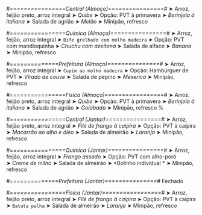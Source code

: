 
*#================Central (Almoço)================#*
➤ Arroz, feijão preto, arroz integral
➤ *Quibe*
➤ Opção: PVT à primavera
➤ *Berinjela à italiana*
➤ Salada de agrião
➤ *Melão*
➤ Minipão, refresco

*#================Química (Almoço)================#*
➤ Arroz, feijão, arroz integral
➤ `Bife grelhado com molho madeira`
➤ Opção: PVT com mandioquinha
➤ *Chuchu com azeitona*
➤ Salada de alface 
➤ *Banana*
➤ Minipão, refresco

*#==============Prefeitura (Almoço)===============#*
➤ Arroz, feijão, arroz integral
➤ `Cupim ao molho madeira`
➤ Opção: Hambúrguer de PVT 
➤ *Virado de couve*
➤ Salada de pepino
➤ *Mexerica*
➤ Minipão, refresco

*#================Física (Almoço)=================#*
➤ Arroz, feijão preto, arroz integral
➤ *Quibe*
➤ Opção: PVT à primavera
➤ *Berinjela à italiana*
➤ Salada de agrião
➤ *Goiabada*
➤ Minipão, refresco
%

*#================Central (Jantar)================#*
➤ Arroz, feijão preto, arroz integral
➤ *Filé de frango à caipira*
➤ Opção: PVT à caipira
➤ *Macarrão ao alho e óleo*
➤ Salada de almeirão
➤ *Laranja*
➤ Minipão, refresco

*#================Química (Jantar)================#*
➤ Arroz, feijão, arroz integral
➤ *Frango assado*
➤ Opção: PVT com alho-poró  
➤ *Creme de milho*
➤ Salada de almeirão
➤ *Bolinho individual *
➤ Minipão, refresco

*#==============Prefeitura (Jantar)===============#*
Fechado

*#================Física (Jantar)=================#*
➤ Arroz, feijão preto, arroz integral
➤ *Filé de frango à caipira*
➤ Opção: PVT à caipira
➤ `Batata palha`
➤ Salada de almeirão
➤ *Laranja*
➤ Minipão, refresco
